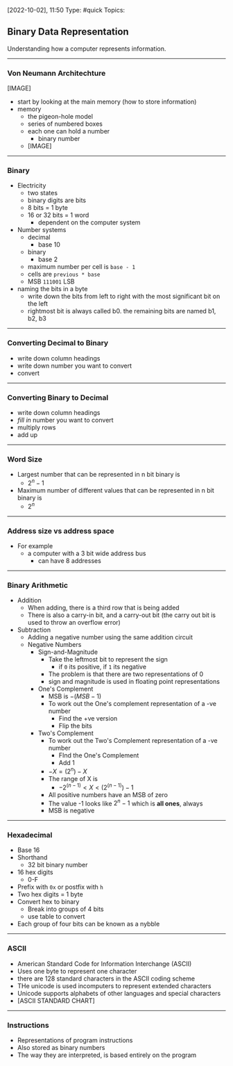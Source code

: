 [2022-10-02], 11:50
Type: #quick
Topics: 

## Binary Data Representation

Understanding how a computer represents information.

---
### Von Neumann Architechture
[IMAGE]
- start by looking at the main memory (how to store information)
- memory
	- the pigeon-hole model
	- series of numbered boxes
	- each one can hold a number
		- binary number
	- [IMAGE]

---

### Binary
- Electricity
	- two states
	- binary digits are bits
	- 8 bits = 1 byte
	- 16 or 32 bits = 1 word 
		- dependent on the computer system
- Number systems
	- decimal
		- base 10
	- binary
		- base 2
	- maximum number per cell is `base - 1`
	- cells are `previous * base`
	- MSB `111001` LSB
- naming the bits in a byte
	- write down the bits from left to right with the most significant bit on the left
	- rightmost bit is always called b0. the remaining bits are named b1, b2, b3

---

### Converting Decimal to Binary
- write down column headings
- write down number you want to convert
- convert

---

### Converting Binary to Decimal
- write down column headings
- *fill in* number you want to convert
- multiply rows
- add up

---

### Word Size
- Largest number that can be represented in n bit binary is
	- $2^n-1$
-  Maximum number of different values that can be represented in n bit binary is
	- $2^n$

---

### Address size vs address space
- For example
	- a computer with a 3 bit wide address bus
		- can have 8 addresses

---

### Binary Arithmetic
- Addition
	- When adding, there is a third row that is being added
	- There is also a carry-in bit, and a carry-out bit (the carry out bit is used to throw an overflow error)
- Subtraction
	- Adding a negative number using the same addition circuit
	- Negative Numbers
		- Sign-and-Magnitude
			- Take the leftmost bit to represent the sign
				- if `0` its positive, if `1` its negative
			- The problem is that there are two representations of 0
			- sign and magnitude is used in floating point representations
		- One's Complement
			- MSB is $-(MSB-1)$
			- To work out the One's complement representation of a -ve number
				- Find the +ve version
				- Flip the bits
		- Two's Complement
			- To work out the Two's Complement representation of a -ve number
				- FInd the One's Complement
				- Add 1
			- $-X=(2^n)-X$
			- The range of X is
				- $-2^{(n-1)}<X<(2^{(n-1)})-1$
			- All positive numbers have an MSB of zero
			- The value -1 looks like $2^n-1$ which is **all ones**, always
			- MSB is negative

---

### Hexadecimal
- Base 16
- Shorthand
	- 32 bit binary number
- 16 hex digits
	- 0-F
- Prefix with `0x` or postfix with `h`
- Two hex digits = 1 byte
- Convert hex to binary
	- Break into groups of 4 bits
	- use table to convert
- Each group of four bits can be known as a nybble

---

### ASCII
- American Standard Code for Information Interchange (ASCII)
- Uses one byte to represent one character
- there are 128 standard characters in the ASCII coding scheme
- THe unicode is used incomputers to represent extended characters
- Unicode supports alphabets of other languages and special characters
- [ASCII STANDARD CHART]

---

### Instructions
- Representations of program instructions
- Also stored as binary numbers
- The way they are interpreted, is based entirely on the program